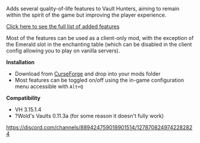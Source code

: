 Adds several quality-of-life features to Vault Hunters, aiming to remain within the spirit of the game but improving the player experience. 

[Click here to see the full list of added features](https://github.com/IridiumIO/QOLHunters/wiki)

Most of the features can be used as a client-only mod, with the exception of the Emerald slot in the enchanting table (which can be disabled in the client config allowing you to play on vanilla servers). 

**Installation**

- Download from [CurseForge](https://www.curseforge.com/minecraft/mc-mods/qol-hunters) and drop into your mods folder
- Most features can be toggled on/off using the in-game configuration menu accessible with `Alt+Q`

**Compatibility**

- VH 3.15.1.4
- ?Wold's Vaults 0.11.3a (for some reason it doesn't fully work)


https://discord.com/channels/889424759018901514/1278708249742282824
